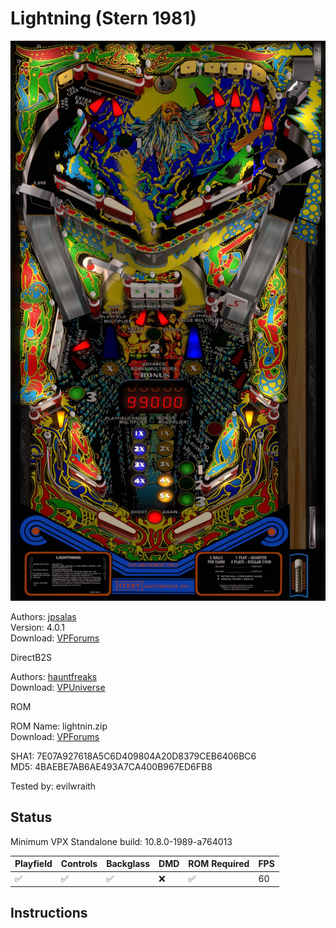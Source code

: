 # Lightning (Stern 1981)

![Table Preview](../../images/vpx-lightning.jpg)

Authors: [jpsalas](hhttps://www.vpforums.org/index.php?showuser=277)  
Version: 4.0.1  
Download: [VPForums](https://www.vpforums.org/index.php?app=downloads&showfile=13028)

DirectB2S

Authors: [hauntfreaks](https://vpuniverse.com/profile/5216-hauntfreaks/)  
Download: [VPUniverse](https://vpuniverse.com/files/file/19261-lightning-stern-1981-b2s/)

ROM

ROM Name: lightnin.zip  
Download: [VPForums](https://www.vpforums.org/index.php?app=downloads&showfile=750)  

SHA1: 7E07A927618A5C6D409804A20D8379CEB6406BC6  
MD5:  4BAEBE7AB6AE493A7CA400B967ED6FB8 

Tested by: evilwraith

## Status 

Minimum VPX Standalone build: 10.8.0-1989-a764013

| Playfield | Controls | Backglass | DMD | ROM Required | FPS | 
|-----------|----------|-----------|-----|--------------|-----|
| :white_check_mark: | :white_check_mark: | :white_check_mark: | :x: | :white_check_mark: | 60 |

## Instructions

